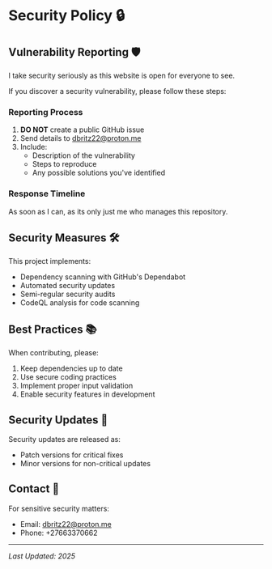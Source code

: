 # Security Policy 🔒

## Vulnerability Reporting 🛡️

I take security seriously as this website is open for everyone to see.

If you discover a security vulnerability, please follow these steps:

### Reporting Process

1. **DO NOT** create a public GitHub issue
2. Send details to dbritz22@proton.me
3. Include:
   - Description of the vulnerability
   - Steps to reproduce
   - Any possible solutions you've identified

### Response Timeline

As soon as I can, as its only just me who manages this repository.

## Security Measures 🛠️

This project implements:

- Dependency scanning with GitHub's Dependabot
- Automated security updates
- Semi-regular security audits
- CodeQL analysis for code scanning

## Best Practices 📚

When contributing, please:

1. Keep dependencies up to date
2. Use secure coding practices
3. Implement proper input validation
4. Enable security features in development

## Security Updates 📢

Security updates are released as:

- Patch versions for critical fixes
- Minor versions for non-critical updates

## Contact 📧

For sensitive security matters:
- Email: dbritz22@proton.me
- Phone: +27663370662

---
*Last Updated: 2025*
